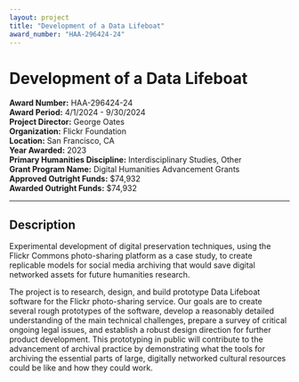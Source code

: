 ```yaml
---
layout: project
title: "Development of a Data Lifeboat"
award_number: "HAA-296424-24"
---
```



# Development of a Data Lifeboat

**Award Number:** HAA-296424-24  
**Award Period:** 4/1/2024 - 9/30/2024  
**Project Director:** George  Oates  
**Organization:** Flickr Foundation  
**Location:** San Francisco, CA  
**Year Awarded:** 2023  
**Primary Humanities Discipline:** Interdisciplinary Studies, Other  
**Grant Program Name:** Digital Humanities Advancement Grants  
**Approved Outright Funds:** $74,932  
**Awarded Outright Funds:** $74,932  

---

## Description

<p>Experimental development of digital preservation techniques, using the Flickr Commons photo-sharing platform as a case study, to create replicable models for social media archiving that would save digital networked assets for future humanities research.</p>
<p>The project is to research, design, and build prototype Data Lifeboat software for the Flickr photo-sharing service. Our goals are to create several rough prototypes of the software, develop a reasonably detailed understanding of the main technical challenges, prepare a survey of critical ongoing legal issues, and establish a robust design direction for further product development. This prototyping in public will contribute to the advancement of archival practice by demonstrating what the tools for archiving the essential parts of large, digitally networked cultural resources could be like and how they could work.</p>
